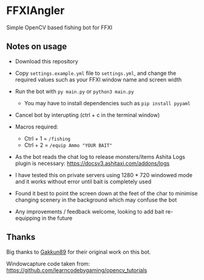 # FFXIAngler

Simple OpenCV based fishing bot for FFXI

## Notes on usage

- Download this repository

- Copy `settings.example.yml` file to `settings.yml`, and change the required values such as your FFXI window name and screen width

- Run the bot with `py main.py` or `python3 main.py`
  - You may have to install dependencies such as `pip install pyyaml`

- Cancel bot by interupting (ctrl + c in the terminal window)

- Macros required:
  - Ctrl + 1 = `/fishing`
  - Ctrl + 2 = `/equip Ammo "YOUR BAIT"`

- As the bot reads the chat log to release monsters/items Ashita Logs plugin is necessary: <https://docsv3.ashitaxi.com/addons/logs>

- I have tested this on private servers using 1280 * 720 windowed mode and it works without error until bait is completely used

- Found it best to point the screen down at the feet of the char to minimise changing scenery in the background which may confuse the bot

- Any improvements / feedback welcome, looking to add bait re-equipping in the future

## Thanks

Big thanks to [Gakkun89](https://github.com/Gakkun89) for their original work on this bot.

Windowcapture code taken from: https://github.com/learncodebygaming/opencv_tutorials
